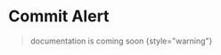 <show-structure for="chapter,procedure,tab,def"/>

# Commit Alert

> documentation is coming soon
{style="warning"}

